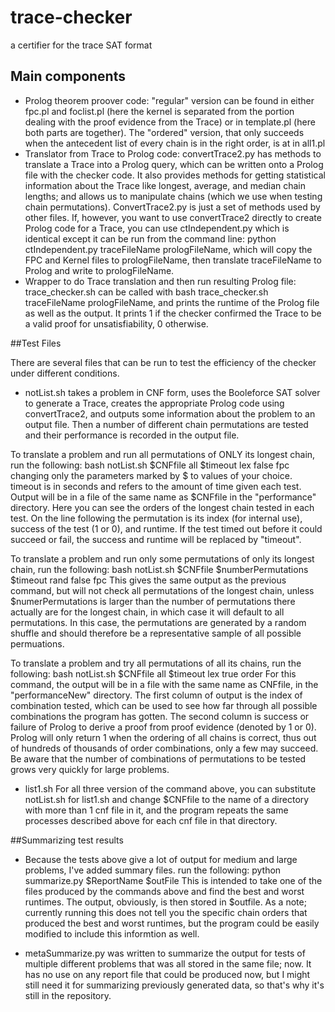 # trace-checker
a certifier for the trace SAT format


## Main components

* Prolog theorem proover code: "regular" version can be found in either fpc.pl and foclist.pl
(here the kernel is separated from the portion dealing with the proof evidence from the Trace) or in 
template.pl (here both parts are together). The "ordered" version, that only succeeds when the antecedent list of 
every chain is in the right order, is at in all1.pl
* Translator from Trace to Prolog code: convertTrace2.py has methods to translate a Trace into a Prolog query,
which can be written onto a Prolog file with the checker code. It also provides methods for getting statistical
information about the Trace like longest, average, and median chain lengths; and allows us to manipulate chains (which we use when testing chain permutations).
ConvertTrace2.py is just a set of methods used by other files. If, however, you want to use convertTrace2 directly to 
create Prolog code for a Trace, you can use ctIndependent.py which is identical except it can be run from the command line:
python ctIndependent.py traceFileName prologFileName, which will copy the FPC and Kernel files to prologFileName, then
translate traceFileName to Prolog and write to prologFileName. 
* Wrapper to do Trace translation and then run resulting Prolog file: trace_checker.sh can be called with 
bash trace_checker.sh traceFileName prologFileName, and prints the runtime of the Prolog file as well as the output. 
It prints 1 if the checker confirmed the Trace to be a valid proof for unsatisfiability, 0 otherwise.


##Test Files

There are several files that can be run to test the efficiency of the checker under different conditions.
* notList.sh takes a problem in CNF form, uses the Booleforce SAT solver to generate a Trace, 
creates the appropriate Prolog code using convertTrace2, and outputs some information about the problem to an output file. 
Then a number of different chain permutations are tested and their performance is recorded in the output file. 

To translate a problem and run all permutations of ONLY its longest chain, run the following: 
bash notList.sh $CNFfile all $timeout lex false fpc
changing only the parameters marked by $ to values of your choice. timeout is in seconds and refers to the amount of time
given each test.
Output will be in a file of the same name as $CNFfile in the "performance" directory. Here you can see the orders of the longest 
chain tested in each test. On the line following the permutation is its index (for internal use), success of the test (1 or 0),
and runtime. If the test timed out before it could succeed or fail, the success and runtime will be replaced by "timeout".

To translate a problem and run only some permutations of only its longest chain, run the following:
bash notList.sh $CNFfile $numberPermutations $timeout rand false fpc
This gives the same output as the previous command, but will not check all permutations of the longest chain, unless 
$numerPermutations is larger than the number of permutations there actually are for the longest chain, in which case it will
default to all permutations. In this case, the permutations are generated by a random shuffle and should therefore be a 
representative sample of all possible permuations. 


To translate a problem and try all permutations of all its chains, run the following: 
bash notList.sh $CNFfile all $timeout lex true order
 For this command, the output will be in a file with the same name as CNFfile, in the "performanceNew" directory.
The first column of output is the index of combination tested, which can be used to see how far through all possible combinations 
the program has gotten. The second column is success or failure of Prolog to derive a proof from proof evidence (denoted by 1 or 0).
Prolog will only return 1 when the ordering of all chains is correct, thus out of hundreds of thousands of order combinations,
only a few may succeed. 
Be aware that the number of combinations of permutations to be tested grows very quickly for large problems.

* list1.sh 
For all three version of the command above, you can substitute notList.sh for list1.sh and change $CNFfile to 
the name of a directory with more than 1 cnf file in it, and the program repeats the same processes described above 
for each cnf file in that directory. 

##Summarizing test results

* Because the tests above give a lot of output for medium and large problems, I've added summary files. 
run the following:
python summarize.py $ReportName $outFile
This is intended to take one of the files produced by the commands above and find the best and worst runtimes. 
The output, obviously, is then stored in $outfile.
As a note; currently running this does not tell you the specific chain orders that produced the best and worst runtimes, but 
the program could be easily modified to include this informtion as well. 

* metaSummarize.py was written to summarize the output for tests of multiple different problems that was all stored in the same file;
now. It has no use on any report file that could be produced now, but I might still need it for summarizing previously generated
data, so that's why it's still in the repository. 
